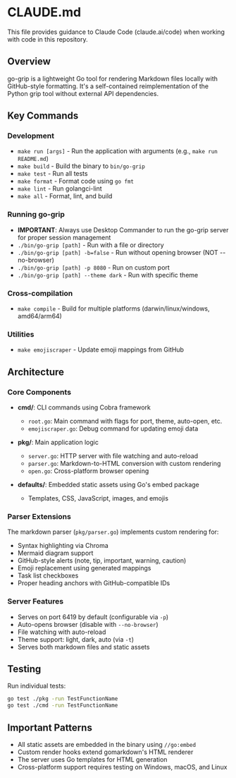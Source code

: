 # CLAUDE.md

This file provides guidance to Claude Code (claude.ai/code) when working with code in this repository.

## Overview

go-grip is a lightweight Go tool for rendering Markdown files locally with GitHub-style formatting. It's a self-contained reimplementation of the Python grip tool without external API dependencies.

## Key Commands

### Development
- `make run [args]` - Run the application with arguments (e.g., `make run README.md`)
- `make build` - Build the binary to `bin/go-grip`
- `make test` - Run all tests
- `make format` - Format code using `go fmt`
- `make lint` - Run golangci-lint
- `make all` - Format, lint, and build

### Running go-grip
- **IMPORTANT**: Always use Desktop Commander to run the go-grip server for proper session management
- `./bin/go-grip [path]` - Run with a file or directory
- `./bin/go-grip [path] -b=false` - Run without opening browser (NOT --no-browser)
- `./bin/go-grip [path] -p 8080` - Run on custom port
- `./bin/go-grip [path] --theme dark` - Run with specific theme

### Cross-compilation
- `make compile` - Build for multiple platforms (darwin/linux/windows, amd64/arm64)

### Utilities
- `make emojiscraper` - Update emoji mappings from GitHub

## Architecture

### Core Components
- **cmd/**: CLI commands using Cobra framework
  - `root.go`: Main command with flags for port, theme, auto-open, etc.
  - `emojiscraper.go`: Debug command for updating emoji data
  
- **pkg/**: Main application logic
  - `server.go`: HTTP server with file watching and auto-reload
  - `parser.go`: Markdown-to-HTML conversion with custom rendering
  - `open.go`: Cross-platform browser opening
  
- **defaults/**: Embedded static assets using Go's embed package
  - Templates, CSS, JavaScript, images, and emojis

### Parser Extensions
The markdown parser (`pkg/parser.go`) implements custom rendering for:
- Syntax highlighting via Chroma
- Mermaid diagram support
- GitHub-style alerts (note, tip, important, warning, caution)
- Emoji replacement using generated mappings
- Task list checkboxes
- Proper heading anchors with GitHub-compatible IDs

### Server Features
- Serves on port 6419 by default (configurable via `-p`)
- Auto-opens browser (disable with `--no-browser`)
- File watching with auto-reload
- Theme support: light, dark, auto (via `-t`)
- Serves both markdown files and static assets

## Testing
Run individual tests:
```bash
go test ./pkg -run TestFunctionName
go test ./cmd -run TestFunctionName
```

## Important Patterns
- All static assets are embedded in the binary using `//go:embed`
- Custom render hooks extend gomarkdown's HTML renderer
- The server uses Go templates for HTML generation
- Cross-platform support requires testing on Windows, macOS, and Linux